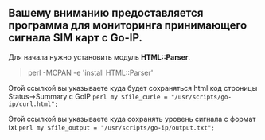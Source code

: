 Вашему вниманию предоставляется программа для мониторинга принимающего сигнала SIM карт с Go-IP.
-----------

Для начала нужно установить модуль **HTML::Parser**.

> perl -MCPAN -e 'install HTML::Parser'

Этой ссылкой вы указываете куда будет сохраняться html код строницы Status->Summary с GoIP
 ```perl my $file_curle = "/usr/scripts/go-ip/curl.html";```
 
 
 Этой ссылкой вы указываете куда сохранять уровень сигнала с формат txt
 ```perl my $file_output = "/usr/scripts/go-ip/output.txt"; ```
 
